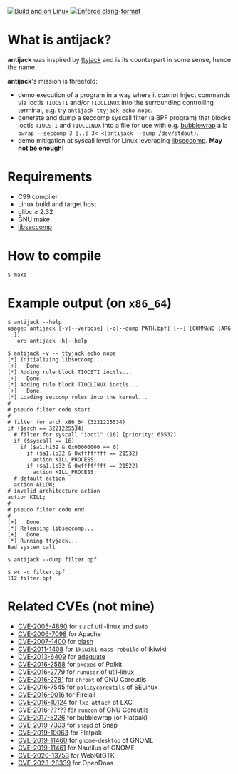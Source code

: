 [![Build and on Linux](https://github.com/hartwork/antijack/actions/workflows/linux.yml/badge.svg)](https://github.com/hartwork/antijack/actions/workflows/linux.yml)
[![Enforce clang-format](https://github.com/hartwork/antijack/actions/workflows/clang-format.yml/badge.svg)](https://github.com/hartwork/antijack/actions/workflows/clang-format.yml)


# What is antijack?

**antijack** was inspired by [ttyjack](https://github.com/jwilk/ttyjack)
and is its counterpart in some sense, hence the name.

**antijack**'s mission is threefold:

- demo execution of a program in a way where it *cannot* inject
  commands via ioctls `TIOCSTI` and/or `TIOCLINUX`
  into the surrounding controlling terminal,
  e.g. try `antijack ttyjack echo nope`.
- generate and dump a seccomp syscall filter (a BPF program)
  that blocks ioctls `TIOCSTI` and `TIOCLINUX`
  into a file for use with
  e.g. [bubblewrap](https://github.com/containers/bubblewrap)
  a la `bwrap --seccomp 3 [..] 3< <(antijack --dump /dev/stdout)`.
- demo mitigation at syscall level for Linux leveraging
  [libseccomp](https://github.com/seccomp/libseccomp).
  **May not be enough!**


# Requirements

- C99 compiler
- Linux build and target host
- glibc ≥ 2.32
- GNU make
- [libseccomp](https://github.com/seccomp/libseccomp)


# How to compile

```
$ make
```


# Example output (on `x86_64`)

```
$ antijack --help
usage: antijack [-v|--verbose] [-o|--dump PATH.bpf] [--] [COMMAND [ARG ..]]
   or: antijack -h|--help

$ antijack -v -- ttyjack echo nope
[*] Initializing libseccomp...
[+]   Done.
[*] Adding rule block TIOCSTI ioctls...
[+]   Done.
[*] Adding rule block TIOCLINUX ioctls...
[+]   Done.
[*] Loading seccomp rules into the kernel...
#
# pseudo filter code start
#
# filter for arch x86_64 (3221225534)
if ($arch == 3221225534)
  # filter for syscall "ioctl" (16) [priority: 65532]
  if ($syscall == 16)
    if ($a1.hi32 & 0x00000000 == 0)
      if ($a1.lo32 & 0xffffffff == 21532)
        action KILL_PROCESS;
      if ($a1.lo32 & 0xffffffff == 21522)
        action KILL_PROCESS;
  # default action
  action ALLOW;
# invalid architecture action
action KILL;
#
# pseudo filter code end
#
[+]   Done.
[*] Releasing libseccomp...
[+]   Done.
[*] Running ttyjack...
Bad system call

$ antijack --dump filter.bpf

$ wc -c filter.bpf
112 filter.bpf
```


# Related CVEs (not mine)

- [CVE-2005-4890](https://nvd.nist.gov/vuln/detail/CVE-2005-4890) for `su` of util-linux and `sudo`
- [CVE-2006-7098](https://nvd.nist.gov/vuln/detail/CVE-2006-7098) for Apache
- [CVE-2007-1400](https://nvd.nist.gov/vuln/detail/CVE-2007-1400) for [plash](https://github.com/mseaborn/plash)
- [CVE-2011-1408](https://nvd.nist.gov/vuln/detail/CVE-2011-1408) for `ikiwiki-mass-rebuild` of ikiwiki
- [CVE-2013-6409](https://nvd.nist.gov/vuln/detail/CVE-2013-6409) for [adequate](https://packages.debian.org/sid/adequate)
- [CVE-2016-2568](https://nvd.nist.gov/vuln/detail/CVE-2016-2568) for `pkexec` of Polkit
- [CVE-2016-2779](https://nvd.nist.gov/vuln/detail/CVE-2016-2779) for `runuser` of util-linux
- [CVE-2016-2781](https://nvd.nist.gov/vuln/detail/CVE-2016-2781) for `chroot` of GNU Coreutils
- [CVE-2016-7545](https://nvd.nist.gov/vuln/detail/CVE-2016-7545) for `policycoreutils` of SELinux
- [CVE-2016-9016](https://nvd.nist.gov/vuln/detail/CVE-2016-9016) for Firejail
- [CVE-2016-10124](https://nvd.nist.gov/vuln/detail/CVE-2016-10124) for `lxc-attach` of LXC
- [CVE-2016-?????](https://debbugs.gnu.org/cgi/bugreport.cgi?bug=24541) for `runcon` of GNU Coreutils
- [CVE-2017-5226](https://nvd.nist.gov/vuln/detail/CVE-2017-5226) for bubblewrap (or Flatpak)
- [CVE-2019-7303](https://nvd.nist.gov/vuln/detail/CVE-2019-7303) for `snapd` of Snap
- [CVE-2019-10063](https://nvd.nist.gov/vuln/detail/CVE-2019-10063) for Flatpak
- [CVE-2019-11460](https://nvd.nist.gov/vuln/detail/CVE-2019-11460) for `gnome-desktop` of GNOME
- [CVE-2019-11461](https://nvd.nist.gov/vuln/detail/CVE-2019-11461) for Nautilus of GNOME
- [CVE-2020-13753](https://nvd.nist.gov/vuln/detail/CVE-2020-13753) for WebKitGTK
- [CVE-2023-28339](https://nvd.nist.gov/vuln/detail/CVE-2023-28339) for OpenDoas
